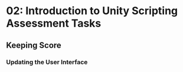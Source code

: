 # 02: Introduction to Unity Scripting Assessment Tasks

## Keeping Score

### Updating the User Interface

